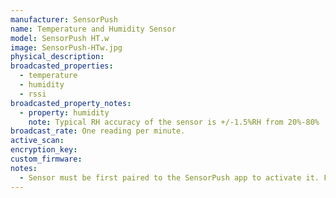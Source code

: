 ```yaml
---
manufacturer: SensorPush
name: Temperature and Humidity Sensor
model: SensorPush HT.w
image: SensorPush-HTw.jpg
physical_description:
broadcasted_properties:
  - temperature
  - humidity
  - rssi
broadcasted_property_notes:
  - property: humidity
    note: Typical RH accuracy of the sensor is +/-1.5%RH from 20%-80%
broadcast_rate: One reading per minute.
active_scan:
encryption_key:
custom_firmware:
notes:
  - Sensor must be first paired to the SensorPush app to activate it. Following this activation, it can be used with Home Assistant with or without further interaction with the SensorPush app.
---
```


